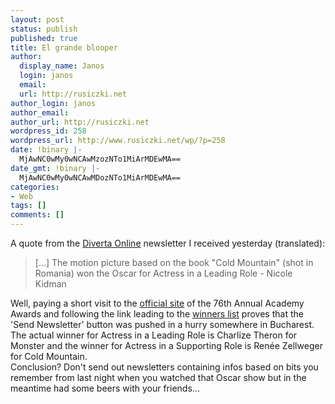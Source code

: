 ```yaml
---
layout: post
status: publish
published: true
title: El grande blooper
author:
  display_name: Janos
  login: janos
  email: 
  url: http://rusiczki.net
author_login: janos
author_email: 
author_url: http://rusiczki.net
wordpress_id: 258
wordpress_url: http://www.rusiczki.net/wp/?p=258
date: !binary |-
  MjAwNC0wMy0wNCAwMzozNTo1MiArMDEwMA==
date_gmt: !binary |-
  MjAwNC0wMy0wNCAwMDozNTo1MiArMDEwMA==
categories:
- Web
tags: []
comments: []
---
```

<p>A quote from the <a href="http://www.dol.ro">Diverta Online</a> newsletter I received yesterday (translated):</p>
<blockquote><p>[...] The motion picture based on the book "Cold Mountain" (shot in Romania) won the Oscar for Actress in a Leading Role - Nicole Kidman</p></blockquote>
<p>Well, paying a short visit to the <a href="http://www.oscar.com">official site</a> of the 76th Annual Academy Awards and following the link leading to the <a href="http://www.oscar.com/oscarnight/winners/index.html">winners list</a> proves that the 'Send Newsletter' button was pushed in a hurry somewhere in Bucharest. The actual winner for Actress in a Leading Role is Charlize Theron for Monster and the winner for Actress in a Supporting Role is Ren&eacute;e Zellweger for Cold Mountain.<br />
Conclusion? Don't send out newsletters containing infos based on bits you remember from last night when you watched that Oscar show but in the meantime had some beers with your friends...</p>
